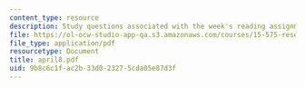 ```yaml
---
content_type: resource
description: Study questions associated with the week's reading assignment.
file: https://ol-ocw-studio-app-qa.s3.amazonaws.com/courses/15-575-research-seminar-in-it-and-organizations-economic-perspectives-spring-2004/9b8c6c1fac2b33d023275cda05e87d3f_april8.pdf
file_type: application/pdf
resourcetype: Document
title: april8.pdf
uid: 9b8c6c1f-ac2b-33d0-2327-5cda05e87d3f
---
```

